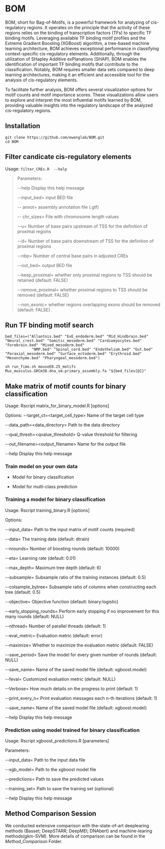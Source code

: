 # BOM
BOM, short for Bag-of-Motifs, is a powerful framework for analyzing of cis-regulatory regions. 
It operates on the principle that the activity of these regions relies on the binding of transcription factors (TFs) to specific TF binding motifs. Leveraging available TF binding motif profiles and the Extreme Gradient Boosting (XGBoost) algorithm, a tree-based machine learning architecture, BOM achieves exceptional performance in classifying context-specific cis-regulatory elements. 
Additionally, through the utilization of SHapley Additive exPlanations (SHAP), BOM enables the identification of important TF binding motifs that contribute to the classification. 
Notably, BOM requires smaller data sets compared to deep learning architectures, making it an efficient and accessible tool for the analysis of cis-regulatory elements. 

To facilitate further analysis, BOM offers several visualization options for motif counts and motif importance scores. 
These visualizations allow users to explore and interpret the most influential motifs learned by BOM, providing valuable insights into the regulatory landscape of the analyzed cis-regulatory regions.

## Installation 

```
git clone https://github.com/ewonglab/BOM.git
cd BOM
```

## Filter candicate cis-regulatory elements

Usage: ```filter_CREs.R  --help ```

> Parameters:
> 
> --help  Display this help message
> 
> --input_bed=<file> input BED file
> 
> -- annot=<file> assembly annotation file (.gtf) 
>
> -- chr_sizes=<file> File with chromosome length values 
>
> --u=<integer>   Number of base pairs upstream of TSS for the definition of proximal regions
>
> --d=<integer>   Number of base pairs downstream of TSS for the definition of proximal regions
>
> --nbp=<integer> Number of central base pairs in adjusted CREs 
>
> --out_bed=<file> output BED file
>
> --keep_proximal=<logical> whether only proximal regions to TSS should be retained (default: FALSE)
>
> --remove_proximal=<logical> whether proximal regions to TSS should be removed (default: FALSE)
>
> --non_exonic=<logical> whether regions overlapping exons should be removed (default: FALSE)

## Run TF binding motif search

```
bed_files=("Allantois.bed" "ExE_endoderm.bed" "Mid_Hindbrain.bed" "Neural_crest.bed" "Somitic_mesoderm.bed" "Cardiomyocytes.bed" "Forebrain.bed" "Mixed_mesoderm.bed" 
            "NMP.bed" "Spinal_cord.bed" "Endothelium.bed" "Gut.bed" "Paraxial_mesoderm.bed" "Surface_ectoderm.bed" "Erythroid.bed" "Mesenchyme.bed" "Pharyngeal_mesoderm.bed")

sh run_fimo.sh mouseE8.25_motifs Mus_musculus.GRCm38.dna_sm.primary_assembly.fa "${bed_files[@]}"
```

## Make matrix of motif counts for binary classification

Usage: Rscript matrix_for_binary_model.R [options]

Options:
  --target_ct=<target_cell_type>    Name of the target cell type
  
  --data_path=<data_directory>     Path to the data directory
  
  --qval_thresh=<qvalue_threshold> Q-value threshold for filtering
  
  --out_filename=<output_filename> Name for the output file
  
  --help                           Display this help message

### Train model on your own data

- Model for binary classification

- Model for multi-class prediction

### Training a model for binary classification

Usage: Rscript training_binary.R [options]

Options:

--input_data=<file>		Path to the input matrix of motif counts (required)

--data=<data>			The training data (default: dtrain)

--nrounds=<n>			Number of boosting rounds (default: 10000)

--eta=<value>			Learning rate (default: 0.01)

--max_depth=<n>		Maximum tree depth (default: 6)

--subsample=<value>		Subsample ratio of the training instances (default: 0.5)

--colsample_bytree=<value>	Subsample ratio of columns when constructing each tree (default: 0.5)

--objective=<name>		Objective function (default: binary:logistic)

--early_stopping_rounds=<n>	Perform early stopping if no improvement for this many rounds (default: NULL)

--nthread=<n>			Number of parallel threads (default: 1)

--eval_metric=<name>		Evaluation metric (default: error)

--maximize=<bool>		Whether to maximize the evaluation metric (default: FALSE)

--save_period=<n>		Save the model for every given number of rounds (default: NULL)

--save_name=<file>		Name of the saved model file (default: xgboost.model)

--feval=<file>		Customized evaluation metric (default: NULL)

--Verbose=<file>		How much details on the progress to print (default: 1)

--print_every_n=<file>		Print evaluation messages each n-th iterations (default: 1)

--save_name=<file>		Name of the saved model file (default: xgboost.model)

--help                    Display this help message

### Prediction using model trained for binary classification

Usage: Rscript xgboost_predictions.R [parameters]

Parameters:

--input_data=<file>       Path to the input data file

--xgb_model=<file>        Path to the xgboost model file

--predictions=<file>      Path to save the predicted values

--training_set=<file>     Path to save the training set (optional)

--help                    Display this help message



## Method Comparison Session

We conducted extensive comparison with the-state-of-art deeplearing methods (Basset; DeepSTARR; DeepMEl; DNAbert) and machine-learing methods(gkm-SVM). More details of comparison can be found in the *Method_Comparison* Folder.


